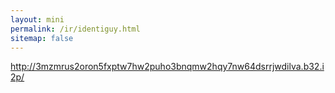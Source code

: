 ```yaml
---
layout: mini
permalink: /ir/identiguy.html
sitemap: false
---
```


http://3mzmrus2oron5fxptw7hw2puho3bnqmw2hqy7nw64dsrrjwdilva.b32.i2p/
